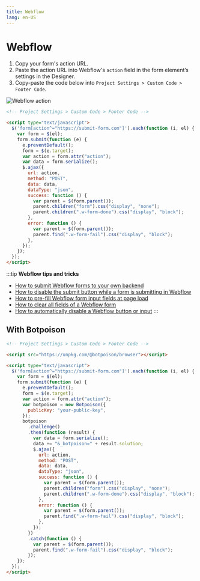 ```yaml
---
title: Webflow
lang: en-US
---
```


# Webflow

1. Copy your form's action URL.
2. Paste the action URL into Webflow's `action` field in the form element’s settings in the Designer.
3. Copy-paste the code below into `Project Settings > Custom Code > Footer Code`.

![Webflow action](../.vuepress/public/webflow-action.jpeg)

```html
<!-- Project Settings > Custom Code > Footer Code -->

<script type="text/javascript">
  $('form[action^="https://submit-form.com"]').each(function (i, el) {
    var form = $(el);
    form.submit(function (e) {
      e.preventDefault();
      form = $(e.target);
      var action = form.attr("action");
      var data = form.serialize();
      $.ajax({
        url: action,
        method: "POST",
        data: data,
        dataType: "json",
        success: function () {
          var parent = $(form.parent());
          parent.children("form").css("display", "none");
          parent.children(".w-form-done").css("display", "block");
        },
        error: function () {
          var parent = $(form.parent());
          parent.find(".w-form-fail").css("display", "block");
        },
      });
    });
  });
</script>
```

:::tip
**Webflow tips and tricks**

- [How to submit Webflow forms to your own backend](https://technotrampoline.com/articles/how-to-submit-webflow-forms-to-your-own-backend/)
- [How to disable the submit button while a form is submitting in Webflow](https://technotrampoline.com/articles/how-to-disable-the-submit-button-while-a-form-is-submitting-in-webflow/)
- [How to pre-fill Webflow form input fields at page load](https://technotrampoline.com/articles/how-to-pre-fill-webflow-form-input-fields-at-page-load/)
- [How to clear all fields of a Webflow form](https://technotrampoline.com/articles/how-to-clear-all-fields-of-a-webflow-form/)
- [How to automatically disable a Webflow button or input](https://technotrampoline.com/articles/how-to-automatically-disable-a-webflow-button-or-input/)
  :::

## With Botpoison

```html
<!-- Project Settings > Custom Code > Footer Code -->

<script src="https://unpkg.com/@botpoison/browser"></script>

<script type="text/javascript">
  $('form[action^="https://submit-form.com"]').each(function (i, el) {
    var form = $(el);
    form.submit(function (e) {
      e.preventDefault();
      form = $(e.target);
      var action = form.attr("action");
      var botpoison = new Botpoison({
        publicKey: "your-public-key",
      });
      botpoison
        .challenge()
        .then(function (result) {
          var data = form.serialize();
          data += "&_botpoison=" + result.solution;
          $.ajax({
            url: action,
            method: "POST",
            data: data,
            dataType: "json",
            success: function () {
              var parent = $(form.parent());
              parent.children("form").css("display", "none");
              parent.children(".w-form-done").css("display", "block");
            },
            error: function () {
              var parent = $(form.parent());
              parent.find(".w-form-fail").css("display", "block");
            },
          });
        })
        .catch(function () {
          var parent = $(form.parent());
          parent.find(".w-form-fail").css("display", "block");
        });
    });
  });
</script>
```
